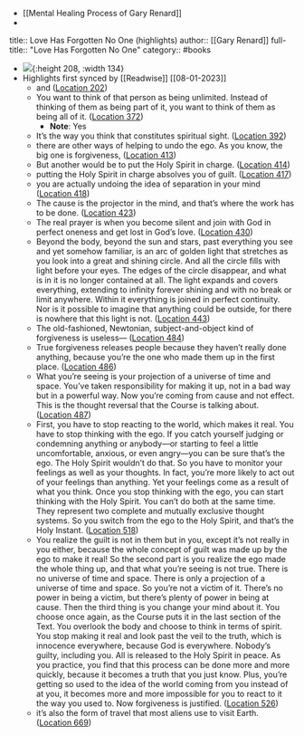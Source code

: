 - [[Mental Healing Process of Gary Renard]]
-
title:: Love Has Forgotten No One (highlights)
author:: [[Gary Renard]]
full-title:: "Love Has Forgotten No One"
category:: #books
- ![](https://images-na.ssl-images-amazon.com/images/I/417ZN8KIONL._SL200_.jpg){:height 208, :width 134}
- Highlights first synced by [[Readwise]] [[08-01-2023]]
	- and ([Location 202](https://readwise.io/to_kindle?action=open&asin=B00EA8UEZ4&location=202))
	- You want to think of that person as being unlimited. Instead of thinking of them as being part of it, you want to think of them as being all of it. ([Location 372](https://readwise.io/to_kindle?action=open&asin=B00EA8UEZ4&location=372))
		- **Note**: Yes
	- It’s the way you think that constitutes spiritual sight. ([Location 392](https://readwise.io/to_kindle?action=open&asin=B00EA8UEZ4&location=392))
	- there are other ways of helping to undo the ego. As you know, the big one is forgiveness, ([Location 413](https://readwise.io/to_kindle?action=open&asin=B00EA8UEZ4&location=413))
	- But another would be to put the Holy Spirit in charge. ([Location 414](https://readwise.io/to_kindle?action=open&asin=B00EA8UEZ4&location=414))
	- putting the Holy Spirit in charge absolves you of guilt. ([Location 417](https://readwise.io/to_kindle?action=open&asin=B00EA8UEZ4&location=417))
	- you are actually undoing the idea of separation in your mind ([Location 418](https://readwise.io/to_kindle?action=open&asin=B00EA8UEZ4&location=418))
	- The cause is the projector in the mind, and that’s where the work has to be done. ([Location 423](https://readwise.io/to_kindle?action=open&asin=B00EA8UEZ4&location=423))
	- The real prayer is when you become silent and join with God in perfect oneness and get lost in God’s love. ([Location 430](https://readwise.io/to_kindle?action=open&asin=B00EA8UEZ4&location=430))
	- Beyond the body, beyond the sun and stars, past everything you see and yet somehow familiar, is an arc of golden light that stretches as you look into a great and shining circle. And all the circle fills with light before your eyes. The edges of the circle disappear, and what is in it is no longer contained at all. The light expands and covers everything, extending to infinity forever shining and with no break or limit anywhere. Within it everything is joined in perfect continuity. Nor is it possible to imagine that anything could be outside, for there is nowhere that this light is not. ([Location 443](https://readwise.io/to_kindle?action=open&asin=B00EA8UEZ4&location=443))
	- The old-fashioned, Newtonian, subject-and-object kind of forgiveness is useless— ([Location 484](https://readwise.io/to_kindle?action=open&asin=B00EA8UEZ4&location=484))
	- True forgiveness releases people because they haven’t really done anything, because you’re the one who made them up in the first place. ([Location 486](https://readwise.io/to_kindle?action=open&asin=B00EA8UEZ4&location=486))
	- What you’re seeing is your projection of a universe of time and space. You’ve taken responsibility for making it up, not in a bad way but in a powerful way. Now you’re coming from cause and not effect. This is the thought reversal that the Course is talking about. ([Location 487](https://readwise.io/to_kindle?action=open&asin=B00EA8UEZ4&location=487))
	- First, you have to stop reacting to the world, which makes it real. You have to stop thinking with the ego. If you catch yourself judging or condemning anything or anybody—or starting to feel a little uncomfortable, anxious, or even angry—you can be sure that’s the ego. The Holy Spirit wouldn’t do that. So you have to monitor your feelings as well as your thoughts. In fact, you’re more likely to act out of your feelings than anything. Yet your feelings come as a result of what you think. Once you stop thinking with the ego, you can start thinking with the Holy Spirit. You can’t do both at the same time. They represent two complete and mutually exclusive thought systems. So you switch from the ego to the Holy Spirit, and that’s the Holy Instant. ([Location 518](https://readwise.io/to_kindle?action=open&asin=B00EA8UEZ4&location=518))
	- You realize the guilt is not in them but in you, except it’s not really in you either, because the whole concept of guilt was made up by the ego to make it real! So the second part is you realize the ego made the whole thing up, and that what you’re seeing is not true. There is no universe of time and space. There is only a projection of a universe of time and space. So you’re not a victim of it. There’s no power in being a victim, but there’s plenty of power in being at cause. Then the third thing is you change your mind about it. You choose once again, as the Course puts it in the last section of the Text. You overlook the body and choose to think in terms of spirit. You stop making it real and look past the veil to the truth, which is innocence everywhere, because God is everywhere. Nobody’s guilty, including you. All is released to the Holy Spirit in peace. As you practice, you find that this process can be done more and more quickly, because it becomes a truth that you just know. Plus, you’re getting so used to the idea of the world coming from you instead of at you, it becomes more and more impossible for you to react to it the way you used to. Now forgiveness is justified. ([Location 526](https://readwise.io/to_kindle?action=open&asin=B00EA8UEZ4&location=526))
	- it’s also the form of travel that most aliens use to visit Earth. ([Location 669](https://readwise.io/to_kindle?action=open&asin=B00EA8UEZ4&location=669))
